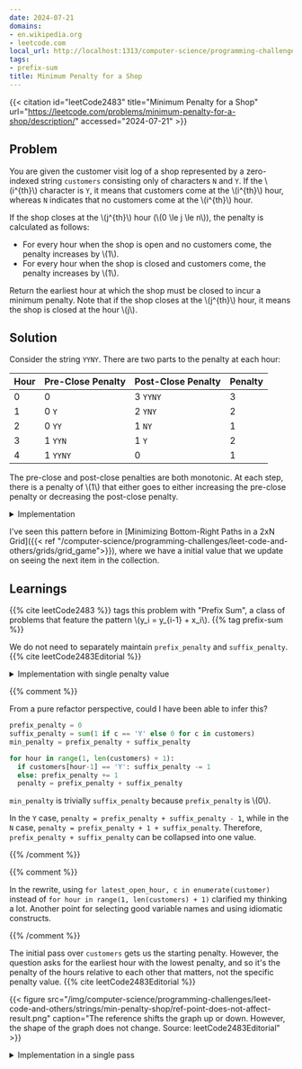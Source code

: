 ```yaml
---
date: 2024-07-21
domains:
- en.wikipedia.org
- leetcode.com
local_url: http://localhost:1313/computer-science/programming-challenges/leet-code-and-others/strings/minimum-penalty-for-a-shop/
tags:
- prefix-sum
title: Minimum Penalty for a Shop
---
```


{{< citation
  id="leetCode2483"
  title="Minimum Penalty for a Shop"
  url="https://leetcode.com/problems/minimum-penalty-for-a-shop/description/"
  accessed="2024-07-21" >}}

## Problem

You are given the customer visit log of a shop represented by a
zero-indexed string `customers` consisting only of characters `N` and
`Y`. If the \\(i^{th}\\) character is `Y`, it means that customers come
at the \\(i^{th}\\) hour, whereas `N` indicates that no customers come
at the \\(i^{th}\\) hour.

If the shop closes at the \\(j^{th}\\) hour (\\(0 \le j \le n\\)), the
penalty is calculated as follows:

* For every hour when the shop is open and no customers come, the
  penalty increases by \\(1\\).
* For every hour when the shop is closed and customers come, the penalty
  increases by \\(1\\).

Return the earliest hour at which the shop must be closed to incur a
minimum penalty. Note that if the shop closes at the \\(j^{th}\\) hour,
it means the shop is closed at the hour \\(j\\).

## Solution

Consider the string `YYNY`. There are two parts to the penalty at each
hour:

| Hour | Pre-Close Penalty | Post-Close Penalty | Penalty |
| --- | --- | --- | --- |
| 0 | 0 | 3 `YYNY` | 3 |
| 1 | 0 `Y` | 2 `YNY` | 2 |
| 2 | 0 `YY`| 1 `NY` | 1 |
| 3 | 1 `YYN` | 1 `Y` | 2 |
| 4 | 1 `YYNY` | 0 | 1 |

The pre-close and post-close penalties are both monotonic. At each step,
there is a penalty of \\(1\\) that either goes to either increasing the
pre-close penalty or decreasing the post-close penalty.

<details>
<summary>Implementation</summary>

```py
def best_closing_time(customers: str) -> int:
    # Set the initial values.
    suffix_penalty = sum(1 if c == 'Y' else 0 for c in customers)
    prefix_penalty = 0
    best_hour = 0
    min_penalty = suffix_penalty + prefix_penalty

    # Review the rest of the string and update the best value found.
    for hour in range(1, len(customers) + 1):
        if customers[hour-1] == 'Y':
            suffix_penalty -= 1
        else:
            prefix_penalty += 1

        penalty = prefix_penalty + suffix_penalty
        if penalty < min_penalty:
            best_hour = hour
            min_penalty = penalty

    return best_hour
```

Runtime \\(\mathcal{O}(N)\\). Space usage: \\(\mathcal{O}(1)\\).

</details>

I've seen this pattern before in [Minimizing Bottom-Right Paths in a 2xN
Grid]({{< ref
"/computer-science/programming-challenges/leet-code-and-others/grids/grid_game">}}),
where we have a initial value that we update on seeing the next item in
the collection.

## Learnings

{{% cite leetCode2483 %}} tags this problem with "Prefix Sum", a class
of problems that feature the pattern \\(y_i = y_{i-1} + x_i\\).
{{% tag prefix-sum %}}

We do not need to separately maintain `prefix_penalty` and
`suffix_penalty`. {{% cite leetCode2483Editorial %}}

<details>
<summary>Implementation with single penalty value</summary>

```py
def best_closing_time(customers: str) -> int:
    # Set the initial values. Assume that we are closed at hour 0.
    penalty = sum(1 if c == 'Y' else 0 for c in customers)
    earliest_closing_hour = 0
    min_penalty = penalty

    # Try closing the shop at hours 1, ..., n-1
    for latest_open_hour, c in enumerate(customers):
        # If there is a customer at this hour, moving it to open hours
        # decreases the penalty by one. If there's no customer, then we
        # incur a penalty by having the shop open.
        penalty += -1 if c == 'Y' else 1

        if penalty < min_penalty:
            earliest_closing_hour = latest_open_hour + 1
            penalty = min_penalty

    return earliest_closing_hour
```

</details>

{{% comment %}}

From a pure refactor perspective, could I have been able to infer this?

```py
prefix_penalty = 0
suffix_penalty = sum(1 if c == 'Y' else 0 for c in customers)
min_penalty = prefix_penalty + suffix_penalty

for hour in range(1, len(customers) + 1):
  if customers[hour-1] == 'Y': suffix_penalty -= 1
  else: prefix_penalty += 1
  penalty = prefix_penalty + suffix_penalty
```

`min_penalty` is trivially `suffix_penalty` because `prefix_penalty` is
\\(0\\).

In the `Y` case, `penalty = prefix_penalty + suffix_penalty - 1`, while
in the `N` case, `penalty = prefix_penalty + 1 + suffix_penalty`.
Therefore, `prefix_penalty + suffix_penalty` can be collapsed into one
value.

{{% /comment %}}

{{% comment %}}

In the rewrite, using `for latest_open_hour, c in enumerate(customer)`
instead of `for hour in range(1, len(customers) + 1)` clarified my
thinking a lot. Another point for selecting good variable names and
using idiomatic constructs.

{{% /comment %}}

The initial pass over `customers` gets us the starting penalty. However,
the question asks for the earliest hour with the lowest penalty, and so
it's the penalty of the hours relative to each other that matters, not
the specific penalty value. {{% cite leetCode2483Editorial %}}

{{< figure
  src="/img/computer-science/programming-challenges/leet-code-and-others/strings/min-penalty-shop/ref-point-does-not-affect-result.png"
  caption="The reference shifts the graph up or down. However, the shape of the graph does not change. Source: leetCode2483Editorial" >}}

<details>
<summary>Implementation in a single pass</summary>

```py
def best_closing_time(customers: str) -> int:
    # Assume that we are closed at hour 0. Set zero as the reference
    # point.
    penalty = 0
    earliest_closing_hour = 0
    min_penalty = penalty

    for latest_open_hour, c in enumerate(customers):
        # If there is a customer at this hour, moving it to open hours
        # decreases the penalty by one. If there's no customer, then we
        # incur a penalty by having the shop open.
        penalty += -1 if c == 'Y' else 1

        if penalty < min_penalty:
            earliest_closing_hour = latest_open_hour + 1
            min_penalty = penalty

    return earliest_closing_hour
```

</summary>

## References

1. {{< citation
  id="prefixSumWiki"
  title="Prefix sum - Wikipedia"
  url="https://en.wikipedia.org/wiki/Prefix_sum"
  accessed="2024-07-21" >}}

1. {{< citation
  id="leetCode2483Editorial"
  title="Minimum Penalty for a Shop > Editorial"
  url="https://leetcode.com/problems/minimum-penalty-for-a-shop/editorial/"
  accessed="2024-07-21" >}}
